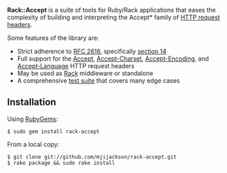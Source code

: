 __Rack::Accept__ is a suite of tools for Ruby/Rack applications that eases the
complexity of building and interpreting the Accept* family of [HTTP request
headers][rfc].

Some features of the library are:

  * Strict adherence to [RFC 2616][rfc], specifically [section 14][sec14]
  * Full support for the [Accept][sec14-1], [Accept-Charset][sec14-2],
    [Accept-Encoding][sec14-3], and [Accept-Language][sec14-4] HTTP request
    headers
  * May be used as [Rack][rack] middleware or standalone
  * A comprehensive [test suite][test] that covers many edge cases

Installation
------------

Using [RubyGems][rubygems]:

    $ sudo gem install rack-accept

From a local copy:

    $ git clone git://github.com/mjijackson/rack-accept.git
    $ rake package && sudo rake install

[rfc]: http://www.w3.org/Protocols/rfc2616/rfc2616.html
[sec14]: http://www.w3.org/Protocols/rfc2616/rfc2616-sec14.html
[sec14-1]: http://www.w3.org/Protocols/rfc2616/rfc2616-sec14.html#sec14.1
[sec14-2]: http://www.w3.org/Protocols/rfc2616/rfc2616-sec14.html#sec14.2
[sec14-3]: http://www.w3.org/Protocols/rfc2616/rfc2616-sec14.html#sec14.3
[sec14-4]: http://www.w3.org/Protocols/rfc2616/rfc2616-sec14.html#sec14.4
[rack]: http://rack.rubyforge.org/
[test]: http://github.com/mjijackson/rack-accept/tree/master/test/
[rubygems]: http://rubygems.org/
